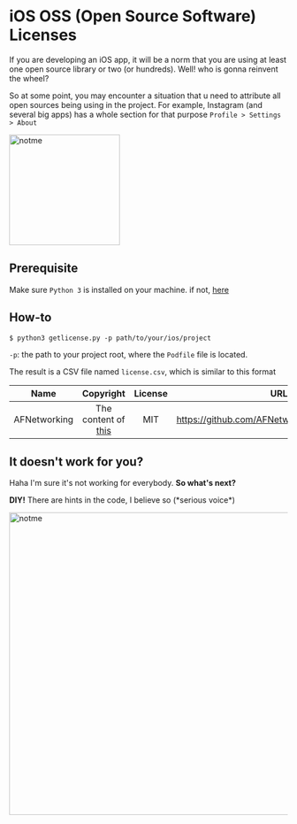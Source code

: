 # iOS OSS (Open Source Software) Licenses 
If you are developing an iOS app, it will be a norm that you are using at least one open source library or two (or hundreds). Well! who is gonna reinvent the wheel? 

So at some point, you may encounter a situation that u need to attribute all open sources being using in the project. For example, Instagram (and several big apps) has a whole section for that purpose `Profile > Settings > About`

<img width="200" alt="notme" src="https://user-images.githubusercontent.com/27178862/113502779-fe40f100-9560-11eb-9c22-1ef5018707ec.PNG">


## Prerequisite
Make sure `Python 3` is installed on your machine. if not, [here](https://www.python.org/downloads/)

## How-to
```
$ python3 getlicense.py -p path/to/your/ios/project
```
`-p`: the path to your project root, where the `Podfile` file is located. 

The result is a CSV file named `license.csv`, which is similar to this format

| Name|Copyright|License|URL
| ------------- |:-------------:|:-----:|:-----:|
|AFNetworking|The content of [this](https://github.com/AFNetworking/AFNetworking/blob/master/LICENSE)|MIT |https://github.com/AFNetworking/AFNetworking/



## It doesn't work for you? 
Haha I'm sure it's not working for everybody. **So what's next?**

**DIY!** There are hints in the code, I believe so (\*serious voice\*)

<img width="547" alt="notme" src="https://user-images.githubusercontent.com/27178862/113502456-0009b500-955f-11eb-89ec-477ca9750677.png">

